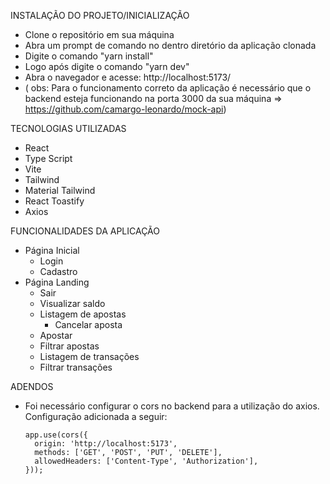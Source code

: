 INSTALAÇÃO DO PROJETO/INICIALIZAÇÃO
- Clone o repositório em sua máquina
- Abra um prompt de comando no dentro diretório da aplicação clonada
- Digite o comando "yarn install"
- Logo após digite o comando "yarn dev"
- Abra o navegador e acesse: http://localhost:5173/
- ( obs: Para o funcionamento correto da aplicação é necessário que o backend esteja funcionando na porta 3000 da sua máquina => https://github.com/camargo-leonardo/mock-api)

TECNOLOGIAS UTILIZADAS
- React
- Type Script
- Vite
- Tailwind
- Material Tailwind
- React Toastify
- Axios

FUNCIONALIDADES DA APLICAÇÃO
- Página Inicial
  - Login   
  - Cadastro
- Página Landing
  - Sair 
  - Visualizar saldo 
  - Listagem de apostas
    - Cancelar aposta
  - Apostar
  - Filtrar apostas
  - Listagem de transações
  - Filtrar transações

ADENDOS
  - Foi necessário configurar o cors no backend para a utilização do axios. Configuração adicionada a seguir:
    
      ```
      app.use(cors({
        origin: 'http://localhost:5173',
        methods: ['GET', 'POST', 'PUT', 'DELETE'],
        allowedHeaders: ['Content-Type', 'Authorization'],
      }));
      ```
